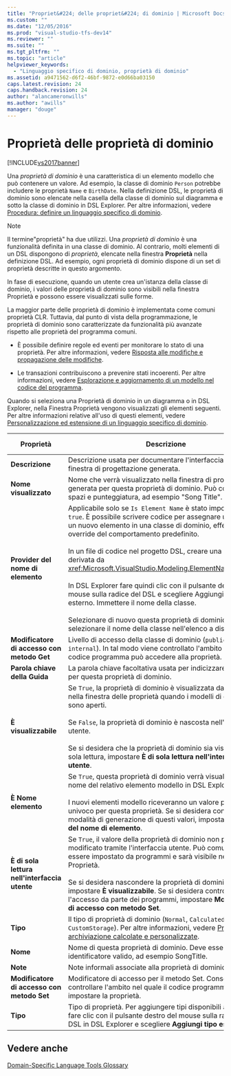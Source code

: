 ```yaml
---
title: "Propriet&#224; delle propriet&#224; di dominio | Microsoft Docs"
ms.custom: ""
ms.date: "12/05/2016"
ms.prod: "visual-studio-tfs-dev14"
ms.reviewer: ""
ms.suite: ""
ms.tgt_pltfrm: ""
ms.topic: "article"
helpviewer_keywords: 
  - "Linguaggio specifico di dominio, proprietà di dominio"
ms.assetid: a9471562-d6f2-46bf-9872-e0d66ba03150
caps.latest.revision: 24
caps.handback.revision: 24
author: "alancameronwills"
ms.author: "awills"
manager: "douge"
---
```

# Propriet&#224; delle propriet&#224; di dominio
[!INCLUDE[vs2017banner](../code-quality/includes/vs2017banner.md)]

Una *proprietà di dominio* è una caratteristica di un elemento modello che può contenere un valore.  Ad esempio, la classe di dominio `Person` potrebbe includere le proprietà `Name` e `BirthDate`.  Nella definizione DSL, le proprietà di dominio sono elencate nella casella della classe di dominio sul diagramma e sotto la classe di dominio in DSL Explorer.  Per altre informazioni, vedere [Procedura: definire un linguaggio specifico di dominio](../modeling/how-to-define-a-domain-specific-language.md).  
  
> [!NOTE]
>  Il termine"proprietà" ha due utilizzi.  Una *proprietà di dominio* è una funzionalità definita in una classe di dominio.  Al contrario, molti elementi di un DSL dispongono di *proprietà*, elencate nella finestra **Proprietà** nella definizione DSL.  Ad esempio, ogni proprietà di dominio dispone di un set di proprietà descritte in questo argomento.  
  
 In fase di esecuzione, quando un utente crea un'istanza della classe di dominio, i valori delle proprietà di dominio sono visibili nella finestra Proprietà e possono essere visualizzati sulle forme.  
  
 La maggior parte delle proprietà di dominio è implementata come comuni proprietà CLR.  Tuttavia, dal punto di vista della programmazione, le proprietà di dominio sono caratterizzate da funzionalità più avanzate rispetto alle proprietà del programma comuni.  
  
-   È possibile definire regole ed eventi per monitorare lo stato di una proprietà.  Per altre informazioni, vedere [Risposta alle modifiche e propagazione delle modifiche](../modeling/responding-to-and-propagating-changes.md).  
  
-   Le transazioni contribuiscono a prevenire stati incoerenti.  Per altre informazioni, vedere [Esplorazione e aggiornamento di un modello nel codice del programma](../modeling/navigating-and-updating-a-model-in-program-code.md).  
  
 Quando si seleziona una Proprietà di dominio in un diagramma o in DSL Explorer, nella Finestra Proprietà vengono visualizzati gli elementi seguenti.  Per altre informazioni relative all'uso di questi elementi, vedere [Personalizzazione ed estensione di un linguaggio specifico di dominio](../modeling/customizing-and-extending-a-domain-specific-language.md).  
  
|Proprietà|Descrizione|Valore predefinito|  
|---------------|-----------------|------------------------|  
|**Descrizione**|Descrizione usata per documentare l'interfaccia utente della finestra di progettazione generata.|\<none\>|  
|**Nome visualizzato**|Nome che verrà visualizzato nella finestra di progettazione generata per questa proprietà di dominio.  Può contenere spazi e punteggiatura, ad esempio "Song Title".|\<none\>|  
|**Provider del nome di elemento**|Applicabile solo se `Is Element Name` è stato impostato su `true`.  È possibile scrivere codice per assegnare un nome a un nuovo elemento in una classe di dominio, effettuando un override del comportamento predefinito.<br /><br /> In un file di codice nel progetto DSL, creare una classe derivata da <xref:Microsoft.VisualStudio.Modeling.ElementNameProvider>.<br /><br /> In DSL Explorer fare quindi clic con il pulsante destro del mouse sulla radice del DSL e scegliere Aggiungi tipo esterno.  Immettere il nome della classe.<br /><br /> Selezionare di nuovo questa proprietà di dominio e selezionare il nome della classe nell'elenco a discesa.|\<none\>|  
|**Modificatore di accesso con metodo Get**|Livello di accesso della classe di dominio \(`public` o `internal`\).  In tal modo viene controllato l'ambito nel quale il codice programma può accedere alla proprietà.|`public`|  
|**Parola chiave della Guida**|La parola chiave facoltativa usata per indicizzare la guida F1 per questa proprietà di dominio.|\<none\>|  
|**È visualizzabile**|Se `True`, la proprietà di dominio è visualizzata dall'utente nella finestra delle proprietà quando i modelli di questo DSL sono aperti.<br /><br /> Se `False`, la proprietà di dominio è nascosta nell'interfaccia utente.<br /><br /> Se si desidera che la proprietà di dominio sia visibile ma di sola lettura, impostare **È di sola lettura nell'interfaccia utente**.|`True`|  
|**È Nome elemento**|Se `True`, questa proprietà di dominio verrà visualizzata come nome del relativo elemento modello in DSL Explorer.<br /><br /> I nuovi elementi modello riceveranno un valore predefinito univoco per questa proprietà.  Se si desidera controllare la modalità di generazione di questi valori, impostare **Provider del nome di elemento**.|`False`|  
|**È di sola lettura nell'interfaccia utente**|Se `True`, il valore della proprietà di dominio non può essere modificato tramite l'interfaccia utente.  Può comunque essere impostato da programmi e sarà visibile nella finestra Proprietà.<br /><br /> Se si desidera nascondere la proprietà di dominio all'utente, impostare **È visualizzabile**.  Se si desidera controllare l'accesso da parte dei programmi, impostare **Modificatore di accesso con metodo Set**.|`False`|  
|**Tipo**|Il tipo di proprietà di dominio \(`Normal`, `Calculated` o `CustomStorage`\).  Per altre informazioni, vedere [Proprietà di archiviazione calcolate e personalizzate](../modeling/calculated-and-custom-storage-properties.md).|`Normal`|  
|**Nome**|Nome di questa proprietà di dominio.  Deve essere un identificatore valido, ad esempio SongTitle.|\<none\>|  
|**Note**|Note informali associate alla proprietà di dominio.|\<none\>|  
|**Modificatore di accesso con metodo Set**|Modificatore di accesso per il metodo Set.  Consente di controllare l'ambito nel quale il codice programma può impostare la proprietà.|`public`|  
|**Tipo**|Tipo di proprietà.  Per aggiungere tipi disponibili all'elenco, fare clic con il pulsante destro del mouse sulla radice del DSL in DSL Explorer e scegliere **Aggiungi tipo esterno**.|`String`|  
  
## Vedere anche  
 [Domain\-Specific Language Tools Glossary](http://msdn.microsoft.com/it-it/ca5e84cb-a315-465c-be24-76aa3df276aa)